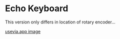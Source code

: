 # Echo Keyboard

This version only differs in location of rotary encoder...

[usevia.app image](https://github.com/phpbbireland/echo/blob/main/iso_encoder_rp2040_er2/images/usevia.app_image.png)
